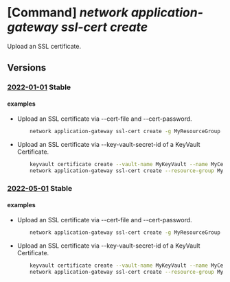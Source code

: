 # [Command] _network application-gateway ssl-cert create_

Upload an SSL certificate.

## Versions

### [2022-01-01](/Resources/mgmt-plane/L3N1YnNjcmlwdGlvbnMve30vcmVzb3VyY2Vncm91cHMve30vcHJvdmlkZXJzL21pY3Jvc29mdC5uZXR3b3JrL2FwcGxpY2F0aW9uZ2F0ZXdheXMve30=/2022-01-01.xml) **Stable**

<!-- mgmt-plane /subscriptions/{}/resourcegroups/{}/providers/microsoft.network/applicationgateways/{} 2022-01-01 properties.sslCertificates[] -->

#### examples

- Upload an SSL certificate via --cert-file and --cert-password.
    ```bash
        network application-gateway ssl-cert create -g MyResourceGroup --gateway-name MyAppGateway -n MySSLCert --cert-file FilePath --cert-password Abc123
    ```

- Upload an SSL certificate via --key-vault-secret-id of a KeyVault Certificate.
    ```bash
        keyvault certificate create --vault-name MyKeyVault --name MyCertificate --policy "$(az keyvault certificate get-default-policy)"
        network application-gateway ssl-cert create --resource-group MyResourceGroup --gateway-name MyAppGateway -n MySSLCert --key-vault-secret-id MyCertificateSecretID
    ```

### [2022-05-01](/Resources/mgmt-plane/L3N1YnNjcmlwdGlvbnMve30vcmVzb3VyY2Vncm91cHMve30vcHJvdmlkZXJzL21pY3Jvc29mdC5uZXR3b3JrL2FwcGxpY2F0aW9uZ2F0ZXdheXMve30=/2022-05-01.xml) **Stable**

<!-- mgmt-plane /subscriptions/{}/resourcegroups/{}/providers/microsoft.network/applicationgateways/{} 2022-05-01 properties.sslCertificates[] -->

#### examples

- Upload an SSL certificate via --cert-file and --cert-password.
    ```bash
        network application-gateway ssl-cert create -g MyResourceGroup --gateway-name MyAppGateway -n MySSLCert --cert-file FilePath --cert-password Abc123
    ```

- Upload an SSL certificate via --key-vault-secret-id of a KeyVault Certificate.
    ```bash
        keyvault certificate create --vault-name MyKeyVault --name MyCertificate --policy "$(az keyvault certificate get-default-policy)"
        network application-gateway ssl-cert create --resource-group MyResourceGroup --gateway-name MyAppGateway -n MySSLCert --key-vault-secret-id MyCertificateSecretID
    ```
